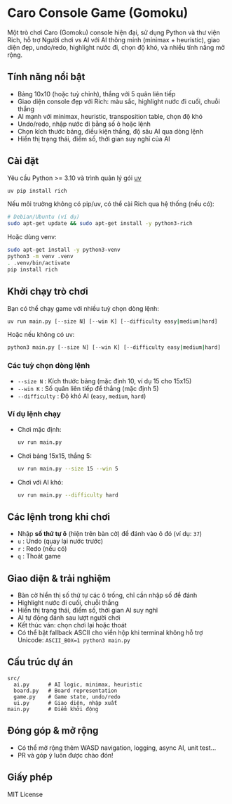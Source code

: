 # Caro Console Game (Gomoku)

Một trò chơi Caro (Gomoku) console hiện đại, sử dụng Python và thư viện Rich, hỗ trợ Người chơi vs AI với AI thông minh (minimax + heuristic), giao diện đẹp, undo/redo, highlight nước đi, chọn độ khó, và nhiều tính năng mở rộng.

## Tính năng nổi bật
- Bảng 10x10 (hoặc tuỳ chỉnh), thắng với 5 quân liên tiếp
- Giao diện console đẹp với Rich: màu sắc, highlight nước đi cuối, chuỗi thắng
- AI mạnh với minimax, heuristic, transposition table, chọn độ khó
- Undo/redo, nhập nước đi bằng số ô hoặc lệnh
- Chọn kích thước bảng, điều kiện thắng, độ sâu AI qua dòng lệnh
- Hiển thị trạng thái, điểm số, thời gian suy nghĩ của AI

## Cài đặt
Yêu cầu Python >= 3.10 và trình quản lý gói [uv](https://github.com/astral-sh/uv)

```sh
uv pip install rich
```

Nếu môi trường không có pip/uv, có thể cài Rich qua hệ thống (nếu có):

```sh
# Debian/Ubuntu (ví dụ)
sudo apt-get update && sudo apt-get install -y python3-rich
```

Hoặc dùng venv:

```sh
sudo apt-get install -y python3-venv
python3 -m venv .venv
. .venv/bin/activate
pip install rich
```

## Khởi chạy trò chơi
Bạn có thể chạy game với nhiều tuỳ chọn dòng lệnh:

```sh
uv run main.py [--size N] [--win K] [--difficulty easy|medium|hard]
```

Hoặc nếu không có uv:

```sh
python3 main.py [--size N] [--win K] [--difficulty easy|medium|hard]
```

### Các tuỳ chọn dòng lệnh
- `--size N`         : Kích thước bảng (mặc định 10, ví dụ 15 cho 15x15)
- `--win K`          : Số quân liên tiếp để thắng (mặc định 5)
- `--difficulty`     : Độ khó AI (`easy`, `medium`, `hard`)

### Ví dụ lệnh chạy
- Chơi mặc định:
  ```sh
  uv run main.py
  ```
- Chơi bảng 15x15, thắng 5:
  ```sh
  uv run main.py --size 15 --win 5
  ```
- Chơi với AI khó:
  ```sh
  uv run main.py --difficulty hard
  ```

## Các lệnh trong khi chơi
- Nhập **số thứ tự ô** (hiện trên bàn cờ) để đánh vào ô đó (ví dụ: `37`)
- `u` : Undo (quay lại nước trước)
- `r` : Redo (nếu có)
- `q` : Thoát game

## Giao diện & trải nghiệm
- Bàn cờ hiển thị số thứ tự các ô trống, chỉ cần nhập số để đánh
- Highlight nước đi cuối, chuỗi thắng
- Hiển thị trạng thái, điểm số, thời gian AI suy nghĩ
- AI tự động đánh sau lượt người chơi
- Kết thúc ván: chọn chơi lại hoặc thoát
- Có thể bật fallback ASCII cho viền hộp khi terminal không hỗ trợ Unicode: `ASCII_BOX=1 python3 main.py`

## Cấu trúc dự án
```
src/
  ai.py      # AI logic, minimax, heuristic
  board.py   # Board representation
  game.py    # Game state, undo/redo
  ui.py      # Giao diện, nhập xuất
main.py      # Điểm khởi động
```

## Đóng góp & mở rộng
- Có thể mở rộng thêm WASD navigation, logging, async AI, unit test...
- PR và góp ý luôn được chào đón!

## Giấy phép
MIT License
